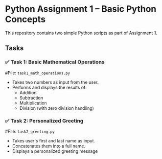 # Python Assignment 1 – Basic Python Concepts

This repository contains two simple Python scripts as part of Assignment 1.

## Tasks

### ✅ Task 1: Basic Mathematical Operations
#File: `task1_math_operations.py`

- Takes two numbers as input from the user.
- Performs and displays the results of:
  - Addition
  - Subtraction
  - Multiplication
  - Division (with zero division handling)

### ✅ Task 2: Personalized Greeting
#File: `task2_greeting.py`

- Takes user's first and last name as input.
- Concatenates them into a full name.
- Displays a personalized greeting message
